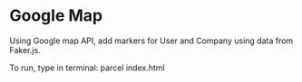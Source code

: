 # Google Map

Using Google map API, add markers for User and Company using data from Faker.js.

To run, type in terminal:  parcel index.html
